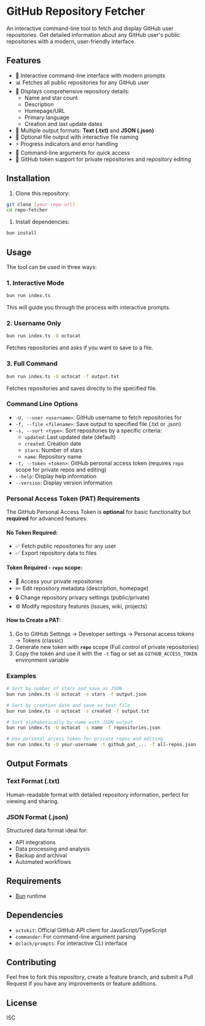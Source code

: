# GitHub Repository Fetcher

An interactive command-line tool to fetch and display GitHub user repositories. Get detailed information about any GitHub user's public repositories with a modern, user-friendly interface.

## Features

- 🚀 Interactive command-line interface with modern prompts
- 📊 Fetches all public repositories for any GitHub user
- 📝 Displays comprehensive repository details:
  - Name and star count
  - Description
  - Homepage/URL
  - Primary language
  - Creation and last update dates
- 💾 Multiple output formats: **Text (.txt)** and **JSON (.json)**
- 📄 Optional file output with interactive file naming
- ⚡ Progress indicators and error handling
- 🎯 Command-line arguments for quick access
- 🔐 GitHub token support for private repositories and repository editing

## Installation

1. Clone this repository:

```bash
git clone [your-repo-url]
cd repo-fetcher
```

1. Install dependencies:

```bash
bun install
```

## Usage

The tool can be used in three ways:

### 1. Interactive Mode

```bash
bun run index.ts
```

This will guide you through the process with interactive prompts.

### 2. Username Only

```bash
bun run index.ts -U octocat
```

Fetches repositories and asks if you want to save to a file.

### 3. Full Command

```bash
bun run index.ts -U octocat -f output.txt
```

Fetches repositories and saves directly to the specified file.

### Command Line Options

- `-U, --user <username>`: GitHub username to fetch repositories for
- `-f, --file <filename>`: Save output to specified file (.txt or .json)
- `-s, --sort <type>`: Sort repositories by a specific criteria:
  - `updated`: Last updated date (default)
  - `created`: Creation date
  - `stars`: Number of stars
  - `name`: Repository name
- `-t, --token <token>`: GitHub personal access token (requires `repo` scope for private repos and editing)
- `--help`: Display help information
- `--version`: Display version information

### Personal Access Token (PAT) Requirements

The GitHub Personal Access Token is **optional** for basic functionality but **required** for advanced features:

#### **No Token Required:**

- ✅ Fetch public repositories for any user
- ✅ Export repository data to files

#### **Token Required - `repo` scope:**

- 🔐 Access your private repositories
- ✏️ Edit repository metadata (description, homepage)
- 🔒 Change repository privacy settings (public/private)
- ⚙️ Modify repository features (issues, wiki, projects)

#### **How to Create a PAT:**

1. Go to GitHub Settings → Developer settings → Personal access tokens → Tokens (classic)
2. Generate new token with **`repo`** scope (Full control of private repositories)
3. Copy the token and use it with the `-t` flag or set as `GITHUB_ACCESS_TOKEN` environment variable

### Examples

```bash
# Sort by number of stars and save as JSON
bun run index.ts -U octocat -s stars -f output.json

# Sort by creation date and save as text file
bun run index.ts -U octocat -s created -f output.txt

# Sort alphabetically by name with JSON output
bun run index.ts -U octocat -s name -f repositories.json

# Use personal access token for private repos and editing
bun run index.ts -U your-username -t github_pat_... -f all-repos.json
```

## Output Formats

### Text Format (.txt)

Human-readable format with detailed repository information, perfect for viewing and sharing.

### JSON Format (.json)

Structured data format ideal for:

- API integrations
- Data processing and analysis
- Backup and archival
- Automated workflows

## Requirements

- [Bun](https://bun.sh/) runtime

## Dependencies

- `octokit`: Official GitHub API client for JavaScript/TypeScript
- `commander`: For command-line argument parsing
- `@clack/prompts`: For interactive CLI interface

## Contributing

Feel free to fork this repository, create a feature branch, and submit a Pull Request if you have any improvements or feature additions.

## License

ISC

